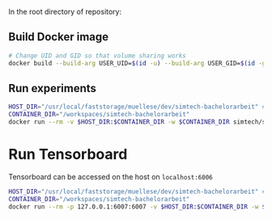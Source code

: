 In the root directory of repository:

## Build Docker image

```bash
# Change UID and GID so that volume sharing works
docker build --build-arg USER_UID=$(id -u) --build-arg USER_GID=$(id -g) -f .devcontainer/Dockerfile -t simtech/symplectic_nn:latest .
```

## Run experiments

```bash
HOST_DIR="/usr/local/faststorage/muellese/dev/simtech-bachelorarbeit" # change to your location
CONTAINER_DIR="/workspaces/simtech-bachelorarbeit"
docker run --rm -v $HOST_DIR:$CONTAINER_DIR -w $CONTAINER_DIR simtech/symplectic_nn:latest /bin/bash -c "pip install -e . && cd demos && OMP_NUM_THREADS=4 python lowdim.py --epochs 200"
```

# Run Tensorboard

Tensorboard can be accessed on the host on `localhost:6006`

```bash
HOST_DIR="/usr/local/faststorage/muellese/dev/simtech-bachelorarbeit" # change to your location
CONTAINER_DIR="/workspaces/simtech-bachelorarbeit"
docker run --rm -p 127.0.0.1:6007:6007 -v $HOST_DIR:$CONTAINER_DIR -w $CONTAINER_DIR simtech/symplectic_nn:latest /bin/bash -c "pip install -e . && cd demos && tensorboard --bind_all --logdir runs --port 6007"
```